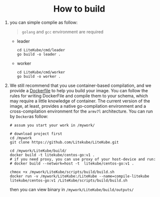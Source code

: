 <h1 align="center">How to build</h1>

1. you can simple complie as follow:

    > `golang` and `gcc` environment are required

    * leader

        ```shell
        cd LiteKube/cmd/leader
        go build -o leader .
        ```

    * worker

        ```shell
        cd LiteKube/cmd/worker
        go build -o worker .
        ```

2. We still recommend that you use container-based compilation, and we provide a [Dockerfile](Dockerfile) to help you build your image. You can follow the rules for writing DockerFile and compile them to your schema, which may require a little knowledge of container.  The current version of the image, at least, provides a native go-compilation environment and a cross-compilation environment for the `armv7l` architecture. You can run by `Docker`as follow:

    ```shell
    # assum you start your work in /mywork/
    
    # download project first
    cd /mywork
    git clone https://github.com/Litekube/LiteKube.git 
    
    cd /mywork/LiteKube/build/
    docker build -t litekube/centos-go:v1 .
    # if you need proxy, you can use proxy of your host-device and run:
    # docker build --network=host -t  litekube/centos-go:v1 .
    
    chmox +x /mywork/LiteKube/scripts/build/build.sh
    docker run -v /mywork/LiteKube:/LiteKube --name=compile-litekube litekube/centos-go:v1 /LiteKube/scripts/build/build.sh
    ```

    then you can view binary in `/mywork/LiteKube/build/outputs/`